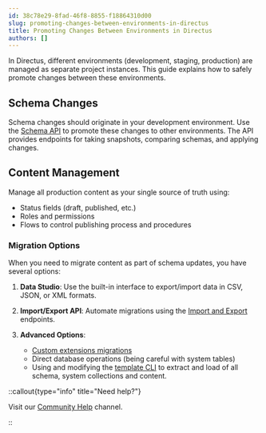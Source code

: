 ```yaml
---
id: 38c78e29-8fad-46f8-8855-f18864310d00
slug: promoting-changes-between-environments-in-directus
title: Promoting Changes Between Environments in Directus
authors: []
---
```

In Directus, different environments (development, staging, production) are managed as separate project instances. This guide explains how to safely promote changes between these environments.

## Schema Changes

Schema changes should originate in your development environment. Use the [Schema API](/api#tag/Schema) to promote these changes to other environments. The API provides endpoints for taking snapshots, comparing schemas, and applying changes.

## Content Management

Manage all production content as your single source of truth using:

- Status fields (draft, published, etc.)
- Roles and permissions
- Flows to control publishing process and procedures

### Migration Options
When you need to migrate content as part of schema updates, you have several options:

1. **Data Studio**: Use the built-in interface to export/import data in CSV, JSON, or XML formats.

2. **Import/Export API**: Automate migrations using the [Import and Export](/api#tag/files) endpoints.

3. **Advanced Options**:
   - [Custom extensions migrations](/self-hosting/including-extensions)
   - Direct database operations (being careful with system tables)
   - Using and modifying the [template CLI](https://github.com/directus-community/directus-template-cli) to extract and load of all schema, system collections and content.

::callout{type="info" title="Need help?"}

Visit our [Community Help](https://directus.chat/) channel.

::